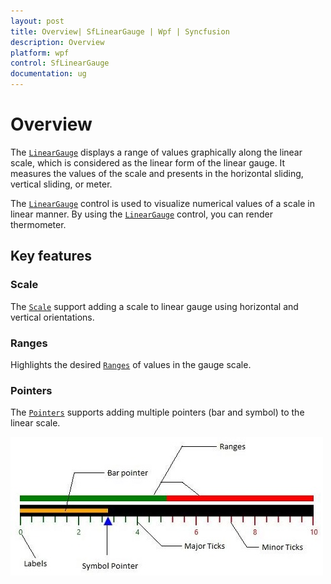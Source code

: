 ```yaml
---
layout: post
title: Overview| SfLinearGauge | Wpf | Syncfusion
description: Overview 
platform: wpf
control: SfLinearGauge
documentation: ug
---
```

# Overview

The [`LinearGauge`](https://help.syncfusion.com/cr/cref_files/wpf/gauge/Syncfusion.Gauge.WPF~Syncfusion.Windows.Gauge.LinearGauge.html) displays a range of values graphically along the linear scale, which is considered as the linear form of the linear gauge. It measures the values of the scale and presents in the horizontal sliding, vertical sliding, or meter.

The [`LinearGauge`](https://help.syncfusion.com/cr/cref_files/wpf/gauge/Syncfusion.Gauge.WPF~Syncfusion.Windows.Gauge.LinearGauge.html) control is used to visualize numerical values of a scale in linear manner. By using the [`LinearGauge`](https://help.syncfusion.com/cr/cref_files/wpf/gauge/Syncfusion.Gauge.WPF~Syncfusion.Windows.Gauge.LinearGauge.html) control, you can render thermometer.

## Key features

### Scale

The [`Scale`](https://help.syncfusion.com/wpf/sflineargauge/scale) support adding a scale to linear gauge using horizontal and vertical orientations.

### Ranges

Highlights the desired [`Ranges`](https://help.syncfusion.com/wpf/sflineargauge/ranges) of values in the gauge scale.

### Pointers

The [`Pointers`](https://help.syncfusion.com/wpf/sflineargauge/pointers) supports adding multiple pointers (bar and symbol) to the linear scale.

![](Overview_images/Overview_img1.jpeg)


